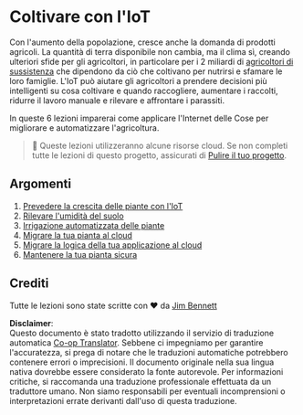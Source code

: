 <!--
CO_OP_TRANSLATOR_METADATA:
{
  "original_hash": "428bda82d9e6016ecea7c797564bf081",
  "translation_date": "2025-08-25T16:42:47+00:00",
  "source_file": "2-farm/README.md",
  "language_code": "it"
}
-->
# Coltivare con l'IoT

Con l'aumento della popolazione, cresce anche la domanda di prodotti agricoli. La quantità di terra disponibile non cambia, ma il clima sì, creando ulteriori sfide per gli agricoltori, in particolare per i 2 miliardi di [agricoltori di sussistenza](https://wikipedia.org/wiki/Subsistence_agriculture) che dipendono da ciò che coltivano per nutrirsi e sfamare le loro famiglie. L'IoT può aiutare gli agricoltori a prendere decisioni più intelligenti su cosa coltivare e quando raccogliere, aumentare i raccolti, ridurre il lavoro manuale e rilevare e affrontare i parassiti.

In queste 6 lezioni imparerai come applicare l'Internet delle Cose per migliorare e automatizzare l'agricoltura.

> 💁 Queste lezioni utilizzeranno alcune risorse cloud. Se non completi tutte le lezioni di questo progetto, assicurati di [Pulire il tuo progetto](../clean-up.md).

## Argomenti

1. [Prevedere la crescita delle piante con l'IoT](lessons/1-predict-plant-growth/README.md)  
1. [Rilevare l'umidità del suolo](lessons/2-detect-soil-moisture/README.md)  
1. [Irrigazione automatizzata delle piante](lessons/3-automated-plant-watering/README.md)  
1. [Migrare la tua pianta al cloud](lessons/4-migrate-your-plant-to-the-cloud/README.md)  
1. [Migrare la logica della tua applicazione al cloud](lessons/5-migrate-application-to-the-cloud/README.md)  
1. [Mantenere la tua pianta sicura](lessons/6-keep-your-plant-secure/README.md)  

## Crediti

Tutte le lezioni sono state scritte con ♥️ da [Jim Bennett](https://GitHub.com/JimBobBennett)

**Disclaimer**:  
Questo documento è stato tradotto utilizzando il servizio di traduzione automatica [Co-op Translator](https://github.com/Azure/co-op-translator). Sebbene ci impegniamo per garantire l'accuratezza, si prega di notare che le traduzioni automatiche potrebbero contenere errori o imprecisioni. Il documento originale nella sua lingua nativa dovrebbe essere considerato la fonte autorevole. Per informazioni critiche, si raccomanda una traduzione professionale effettuata da un traduttore umano. Non siamo responsabili per eventuali incomprensioni o interpretazioni errate derivanti dall'uso di questa traduzione.